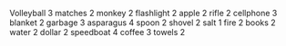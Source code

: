 Volleyball
3
matches
2
monkey
2
flashlight
2
apple
2
rifle
2
cellphone
3
blanket
2
garbage
3
asparagus
4
spoon
2
shovel
2
salt
1
fire
2
books
2
water
2
dollar
2
speedboat
4
coffee
3
towels
2
